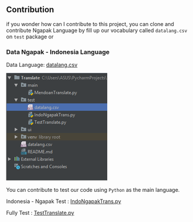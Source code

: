 ## Contribution
if you wonder how can I contribute to this project, you can clone and contribute Ngapak Language
by fill up our vocabulary called `datalang.csv` on `test` package or

### Data Ngapak - Indonesia Language 
Data Language:  [datalang.csv](https://github.com/derysudrajat/Translate/blob/master/test/datalang.csv)

![datalang.csv](screeshots/datalang.png)

You can contribute to test our code using `Python` as the main language.

Indonesia - Ngapak Test : [IndoNgapakTrans.py](https://github.com/derysudrajat/Translate/blob/master/test/IndoNgapakTrans.py)

Fully Test : [TestTranslate.py](https://github.com/derysudrajat/Translate/blob/master/test/TestTranslate.py)
